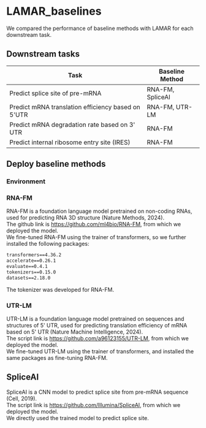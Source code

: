 # LAMAR_baselines
We compared the performance of baseline methods with LAMAR for each downstream task.  


## Downstream tasks
| Task                                                | Baseline Method        |
| ----------------------------------------------      | ---------------------- |
| Predict splice site of pre-mRNA                     | RNA-FM, SpliceAI       |
| Predict mRNA translation efficiency based on 5'UTR  | RNA-FM, UTR-LM         |
| Predict mRNA degradation rate based on 3' UTR       | RNA-FM                 |
| Predict internal ribosome entry site (IRES)         | RNA-FM                 |


## Deploy baseline methods

### Environment

### RNA-FM
RNA-FM is a foundation language model pretrained on non-coding RNAs, used for predicting RNA 3D structure (Nature Methods, 2024).  
The github link is https://github.com/ml4bio/RNA-FM, from which we deployed the model.  
We fine-tuned RNA-FM using the trainer of transformers, so we further installed the following packages:  
```txt
transformers==4.36.2  
accelerate==0.26.1  
evaluate==0.4.1  
tokenizers==0.15.0  
datasets==2.18.0  
```
The tokenizer was developed for RNA-FM.  

### UTR-LM
UTR-LM is a foundation language model pretrained on sequences and structures of 5' UTR, used for predicting translation efficiency of mRNA based on 5' UTR (Nature Machine Intelligence, 2024).  
The script link is https://github.com/a96123155/UTR-LM, from which we deployed the model.  
We fine-tuned UTR-LM using the trainer of transformers, and installed the same packages as fine-tuning RNA-FM.  

## SpliceAI
SpliceAI is a CNN model to predict splice site from pre-mRNA sequence (Cell, 2019).  
The script link is https://github.com/Illumina/SpliceAI, from which we deployed the model.  
We directly used the trained model to predict splice site.  

